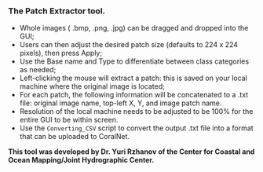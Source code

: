 ### The Patch Extractor tool.

- Whole images ( .bmp, .png, .jpg) can be dragged and dropped into the GUI;
- Users can then adjust the desired patch size (defaults to 224 x 224 pixels), then press Apply;
- Use the Base name and Type to differentiate between class categories as needed;
- Left-clicking the mouse will extract a patch: this is saved on your local machine where the original image is located;
- For each patch, the following information will be concatenated to a .txt file: original image name, top-left X, Y, and image patch name.  
- Resolution of the local machine needs to be adjusted to be 100% for the entire GUI to be within screen.
- Use the `Converting_CSV` script to convert the output .txt file into a format that can be uploaded to CoralNet.

**This tool was developed by Dr. Yuri Rzhanov of the Center for Coastal and Ocean Mapping/Joint Hydrographic Center.**